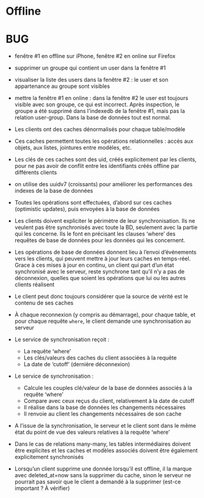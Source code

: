 # Offline

# BUG
- fenêtre #1 en offline sur iPhone, fenêtre #2 en online sur Firefox
- supprimer un groupe qui contient un user dans la fenêtre #1
- visualiser la liste des users dans la fenêtre #2 : le user et son appartenance au groupe sont visibles
- mettre la fenêtre #1 en online : dans la fenêtre #2 le user est toujours visible avec son groupe, ce qui est incorrect.
Après inspection, le groupe a été supprimé dans l'indexedb de la fenêtre #1, mais pas la relation user-group. Dans la base de données tout est normal.


- Les clients ont des caches dénormalisés pour chaque table/modèle
- Ces caches permettent toutes les opérations relationnelles : accès aux objets, aux listes, jointures entre modèles, etc.
- Les clés de ces caches sont des uid, créés explicitement par les clients, pour ne pas avoir de conflit entre les identifiants créés offline par différents clients
- on utilise des uuidv7 (croissants) pour améliorer les performances des indexes de la base de données
- Toutes les opérations sont effectuées, d’abord sur ces caches (optimistic updates), puis envoyées à la base de données
- Les clients doivent expliciter le périmètre de leur synchronisation. Ils ne veulent pas être synchronisés avec toute la BD, seulement avec la partie qui les concerne. Ils le font en précisant les clauses ‘where’ des requêtes de base de données pour les données qui les concernent.
- Les opérations de base de données donnent lieu à l’envoi d’événements vers les clients, qui peuvent mettre à jour leurs caches en temps-réel. Grace à ces mises à jour en continu, un client qui part d’un état synchronisé avec le serveur, reste synchrone tant qu’il n’y a pas de déconnexion, quelles que soient les opérations que lui ou les autres clients réalisent
- Le client peut donc toujours considérer que la source de vérité est le contenu de ses caches

- À chaque reconnexion (y compris au démarrage), pour chaque table, et pour chaque requête `where`, le client demande une synchronisation au serveur
- Le service de synchronisation reçoit :
    - La requête ‘where’
    - Les clés/valeurs des caches du client associées à la requête
    - La date de ‘cutoff’ (dernière déconnexion)
- Le service de synchronisation :
    - Calcule les couples clé/valeur de la base de données associés à la requête ‘where’
    - Compare avec ceux reçus du client, relativement à la date de cutoff
    - Il réalise dans la base de données les changements nécessaires
    - Il renvoie au client les changements nécessaires de son cache
- A l’issue de la synchronisation, le serveur et le client sont dans le même état du point de vue des valeurs relatives à la requête ‘where’

- Dans le cas de relations many-many, les tables intermédiaires doivent être explicites et les caches et modèles associés doivent être également explicitement synchronisés 

- Lorsqu’un client supprime une donnée lorsqu’il est offline, il la marque avec deleted_at=now sans la supprimer du cache,
sinon le serveur ne pourrait pas savoir que le client a demandé à la supprimer (est-ce important ? À vérifier)

